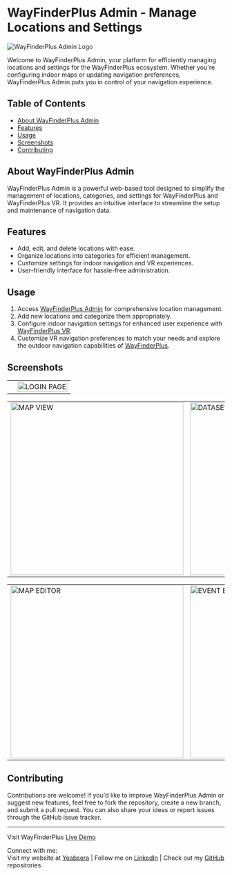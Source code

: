 # WayFinderPlus Admin - Manage Locations and Settings

![WayFinderPlus Admin Logo](https://github.com/Yab1/WayFinderPlus-Admin/blob/main/public/favicon.ico)

Welcome to WayFinderPlus Admin, your platform for efficiently managing locations and settings for the WayFinderPlus ecosystem. Whether you're configuring indoor maps or updating navigation preferences, WayFinderPlus Admin puts you in control of your navigation experience.

## Table of Contents

- [About WayFinderPlus Admin](#about-wayfinderplus-admin)
- [Features](#features)
- [Usage](#usage)
- [Screenshots](#screenshots)
- [Contributing](#contributing)

## About WayFinderPlus Admin

WayFinderPlus Admin is a powerful web-based tool designed to simplify the management of locations, categories, and settings for WayFinderPlus and WayFinderPlus VR. It provides an intuitive interface to streamline the setup and maintenance of navigation data.

## Features

- Add, edit, and delete locations with ease.
- Organize locations into categories for efficient management.
- Customize settings for indoor navigation and VR experiences.
- User-friendly interface for hassle-free administration.

## Usage

1. Access [WayFinderPlus Admin]() for comprehensive location management.
2. Add new locations and categorize them appropriately.
3. Configure indoor navigation settings for enhanced user experience with [WayFinderPlus VR]().
4. Customize VR navigation preferences to match your needs and explore the outdoor navigation capabilities of [WayFinderPlus](https://way-finder-plus.vercel.app/).

## Screenshots

<table>
  <td>
    <td><img src="https://github.com/Yab1/WayFinderPlus-Admin/blob/main/src/assets/screenshots/screenshot%20Loginpage.png" alt="LOGIN PAGE" width="100%"/></td>
  </tr>
  <table>
  <tr>
    <td><img src="https://github.com/Yab1/WayFinderPlus-Admin/blob/main/src/assets/screenshots/screenshot%20mapView.png" alt="MAP VIEW" width="400"/></td>
    <td><img src="https://github.com/Yab1/WayFinderPlus-Admin/blob/main/src/assets/screenshots/screenshot%20Dataset.png" alt="DATASET" width="400"/></td>

  </tr>
</table>
<table>
  <tr>
    <td><img src="https://github.com/Yab1/WayFinderPlus-Admin/blob/main/src/assets/screenshots/screenshot%20MapEditor.png" alt="MAP EDITOR" width="400"/></td>
    <td><img src="https://github.com/Yab1/WayFinderPlus-Admin/blob/main/src/assets/screenshots/screenshot%20EventEditor.png" alt="EVENT EDITOR" width="400"/></td>
  </tr>
</table>
</table>

## Contributing

Contributions are welcome! If you'd like to improve WayFinderPlus Admin or suggest new features, feel free to fork the repository, create a new branch, and submit a pull request. You can also share your ideas or report issues through the GitHub issue tracker.

---

Visit WayFinderPlus [Live Demo]()

Connect with me:  
Visit my website at [Yeabsera](https://yeabsera-girxkocyp-yab1.vercel.app) | Follow me on [LinkedIn](https://www.linkedin.com/in/yeabsera-lisanework-7570981ba/) | Check out my [GitHub](https://github.com/Yab1) repositories
